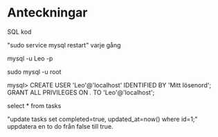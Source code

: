 # Anteckningar

SQL kod

 "sudo service mysql restart" varje gång

 mysql -u Leo -p

 sudo mysql -u root

 mysql> CREATE USER 'Leo'@'localhost' IDENTIFIED BY 'Mitt lösenord';
 GRANT ALL PRIVILEGES ON *.* TO 'Leo'@'localhost';

 select * from tasks

"update tasks set completed=true, updated_at=now() where id=1;" uppdatera en to do från false till true.

